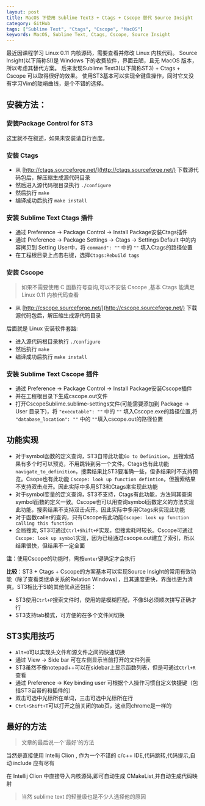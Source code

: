 ```yaml
---
layout: post
title: MacOS 下使用 Sublime Text3 + Ctags + Cscope 替代 Source Insight
category: GitHub
tags: ["Sublime Text", "Ctags", "Cscope", "MacOS"]
keywords: MacOS, Sublime Text, Ctags, Cscope, Source Insight
---
```


最近因课程学习 Linux 0.11 内核源码，需要查看并修改 Linux 内核代码。
Source Insight(以下简称SI)是 Windows 下的收费软件，界面丑陋，且无 MacOS 版本，所以考虑其替代方案。
后来发现Sublime Text3(以下简称ST3) + Ctags + Cscope 可以取得很好的效果。
使用ST3基本可以实现全键盘操作，同时它又没有学习Vim的陡峭曲线，是个不错的选择。

## 安装方法：

### 安装Package Control for ST3

这里就不在叙述，如果未安装请自行百度。

### 安装 Ctags

- 从 [http://ctags.sourceforge.net/](http://ctags.sourceforge.net/) 下载源代码包后，解压缩生成源代码目录
- 然后进入源代码根目录执行 `./configure`
- 然后执行 `make`
- 编译成功后执行 `make install`
        
### 安装 Sublime Text Ctags 插件

- 通过 Preference -> Package Control -> Install Package安装Ctags插件 
- 通过 Preference -> Package Settings -> Ctags -> Settings Default 中的内容拷贝到 Setting User中，将 `command": ""` 中的 `""` 填入Ctags的路径位置 
- 在工程根目录上点击右键，选择`Ctags:Rebuild tags`

### 安装 Cscope 

> 如果不需要使用 C 函数符号查询,可以不安装 Cscope ,基本 Ctags 能满足 Linux 0.11 内核代码查看

-  从 [http://cscope.sourceforge.net/](http://cscope.sourceforge.net/) 下载源代码包后，解压缩生成源代码目录

后面就是 Linux 安装软件套路:

- 进入源代码根目录执行 `./configure`
- 然后执行 `make`
- 编译成功后执行 `make install`

### 安装 Sublime Text Cscope 插件

- 通过 Preference -> Package Control -> Install Package安装Cscope插件 
- 并在工程根目录下生成cscope.out文件 
- 打开CscopeSublime.sublime-settings文件(可能需要添加到 Package -> User 目录下)，将 `"executable": ""` 中的 `""` 填入Cscope.exe的路径位置,将 `"database_location": ""` 中的 `""`填入cscope.out的路径位置

## 功能实现

- 对于symbol函数的定义查询，ST3自带此功能`Go to Definition`，且搜索结果有多个时可以预览，不用跳转到另一个文件。Ctags也有此功能`navigate_to_definition`，搜索结果比ST3要准确一些，但多结果时不支持预览。Csope也有此功能 `Cscope: look up function defintion`，但搜索结果不支持双击点开。因此实际中多用ST3和Ctags来实现此功能 
- 对于symbol变量的定义查询，ST3不支持，Ctags有此功能，方法同其查询symbol函数的定义一致。Cscope也可以用查询symbol函数定义的方法实现此功能，搜索结果不支持双击点开。因此实际中多用Ctags来实现此功能 
- 对于函数caller的查询，只有Cscope有此功能`Cscope: look up function calling this function` 
- 全局搜索, ST3可通过`Ctrl+Shift+F`实现，但搜索耗时较长。Cscope可通过`Cscope: look up symbol`实现，因为已经通过cscope.out建立了索引，所以结果很快，但结果不一定全面

**注**：使用Cscope的功能时，需按`enter`键确定才会执行

**比较**：ST3 + Ctags + Cscope的方案基本可以实现Source Insight的常用有效功能（除了查看类继承关系的Relation Windows），且其速度更快，界面也更为清爽。ST3相比于SI的其他优点还包括： 
- ST3使用`Ctrl+P`搜索文件时，使用的是模糊匹配，不像SI必须顺次拼写正确才行 
- ST3支持tab模式，可方便的在多个文件间切换

## ST3实用技巧

- `Alt+O`可以实现头文件和源文件之间的快速切换 
- 通过 View -> Side bar 可在左侧显示当前打开的文件列表 
- ST3虽然不像notepad++可以在sidebar上显示函数列表，但是可通过`Ctrl+R`查看 
- 通过 Preference -> Key binding user 可根据个人操作习惯自定义快捷键（包括ST3自带的和插件的） 
- 双击可选中光标所在单词，三击可选中光标所在行 
- `Ctrl+Shift+T`可以打开之前关闭的tab页，这点同chrome是一样的

## 最好的方法

> 文章的最后说一个'最好'的方法

当然是直接使用 Intellij Clion , 作为一个不错的 c/c++ IDE,代码跳转,代码提示,自动 include 应有尽有

在 Intellij Clion 中直接导入内核源码,即可自动生成 CMakeList,并自动生成代码映射

> 当然 sublime text 的轻量级也是不少人选择他的原因
